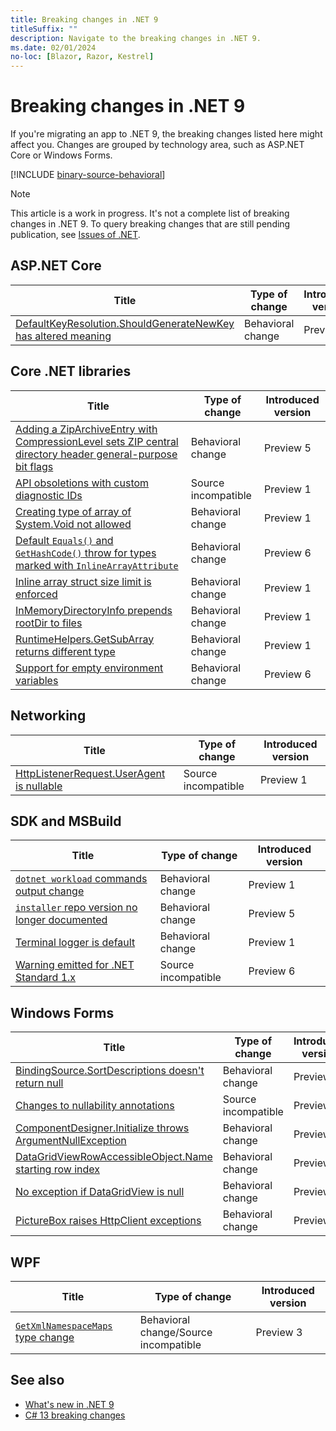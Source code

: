 ```yaml
---
title: Breaking changes in .NET 9
titleSuffix: ""
description: Navigate to the breaking changes in .NET 9.
ms.date: 02/01/2024
no-loc: [Blazor, Razor, Kestrel]
---
```

# Breaking changes in .NET 9

If you're migrating an app to .NET 9, the breaking changes listed here might affect you. Changes are grouped by technology area, such as ASP.NET Core or Windows Forms.

[!INCLUDE [binary-source-behavioral](includes/binary-source-behavioral.md)]

> [!NOTE]
>
> This article is a work in progress. It's not a complete list of breaking changes in .NET 9. To query breaking changes that are still pending publication, see [Issues of .NET](https://issuesof.net/?q=%20is:open%20-label:Documented%20is:issue%20(label:%22Breaking%20Change%22%20or%20label:breaking-change)%20(repo:dotnet/docs%20or%20repo:aspnet/Announcements)%20group:repo%20(label:%22:checkered_flag:%20Release:%20.NET%209%22%20or%20label:9.0.0)%20sort:created-desc).

## ASP.NET Core

| Title                                                                                    | Type of change      | Introduced version |
|------------------------------------------------------------------------------------------|---------------------|--------------------|
| [DefaultKeyResolution.ShouldGenerateNewKey has altered meaning](aspnet-core/9.0/key-resolution.md) | Behavioral change | Preview 3  |

## Core .NET libraries

| Title                                                                                    | Type of change      | Introduced version |
|------------------------------------------------------------------------------------------|---------------------|--------------------|
| [Adding a ZipArchiveEntry with CompressionLevel sets ZIP central directory header general-purpose bit flags](core-libraries/9.0/compressionlevel-bits.md) | Behavioral change | Preview 5 |
| [API obsoletions with custom diagnostic IDs](core-libraries/9.0/obsolete-apis-with-custom-diagnostics.md) | Source incompatible | Preview 1  |
| [Creating type of array of System.Void not allowed](core-libraries/9.0/type-instance.md) | Behavioral change   | Preview 1          |
| [Default `Equals()` and `GetHashCode()` throw for types marked with `InlineArrayAttribute`](core-libraries/9.0/inlinearrayattribute.md) | Behavioral change   | Preview 6          |
| [Inline array struct size limit is enforced](core-libraries/9.0/inlinearray-size.md) | Behavioral change   | Preview 1          |
| [InMemoryDirectoryInfo prepends rootDir to files](core-libraries/9.0/inmemorydirinfo-prepends-rootdir.md) | Behavioral change   | Preview 1          |
| [RuntimeHelpers.GetSubArray returns different type](core-libraries/9.0/getsubarray-return.md) | Behavioral change   | Preview 1          |
| [Support for empty environment variables](core-libraries/9.0/empty-env-variable.md) | Behavioral change   | Preview 6          |

## Networking

| Title                                                                             | Type of change      | Introduced version |
|-----------------------------------------------------------------------------------|---------------------|--------------------|
| [HttpListenerRequest.UserAgent is nullable](networking/9.0/useragent-nullable.md) | Source incompatible | Preview 1          |

## SDK and MSBuild

| Title                                                                         | Type of change    | Introduced version |
|-------------------------------------------------------------------------------|-------------------|--------------------|
| [`dotnet workload` commands output change](sdk/9.0/dotnet-workload-output.md) | Behavioral change | Preview 1          |
| [`installer` repo version no longer documented](sdk/9.0/productcommits-versions.md) | Behavioral change | Preview 5    |
| [Terminal logger is default](sdk/9.0/terminal-logger.md)                      | Behavioral change | Preview 1          |
| [Warning emitted for .NET Standard 1.x](sdk/9.0/netstandard-warning.md)       | Source incompatible | Preview 6        |

## Windows Forms

| Title                                                                                   | Type of change      | Introduced version |
|-----------------------------------------------------------------------------------------|---------------------|--------------------|
| [BindingSource.SortDescriptions doesn't return null](windows-forms/9.0/sortdescriptions-return-value.md) | Behavioral change | Preview 1 |
| [Changes to nullability annotations](windows-forms/9.0/nullability-changes.md)          | Source incompatible | Preview 1          |
| [ComponentDesigner.Initialize throws ArgumentNullException](windows-forms/9.0/componentdesigner-initialize.md) | Behavioral change | Preview 1          |
| [DataGridViewRowAccessibleObject.Name starting row index](windows-forms/9.0/datagridviewrowaccessibleobject-name-row.md) | Behavioral change | Preview 1 |
| [No exception if DataGridView is null](windows-forms/9.0/datagridviewheadercell-nre.md) | Behavioral change   | Preview 1          |
| [PictureBox raises HttpClient exceptions](windows-forms/9.0/httpclient-exceptions.md)   | Behavioral change   | Preview 6          |

## WPF

| Title                                                                                   | Type of change      | Introduced version |
|-----------------------------------------------------------------------------------------|---------------------|--------------------|
| [`GetXmlNamespaceMaps` type change](wpf/9.0/xml-namespace-maps.md) | Behavioral change/Source incompatible | Preview 3 |

## See also

- [What's new in .NET 9](../whats-new/dotnet-9/overview.md)
- [C# 13 breaking changes](~/_roslyn/docs/compilers/CSharp/Compiler%20Breaking%20Changes%20-%20DotNet%209.md)
